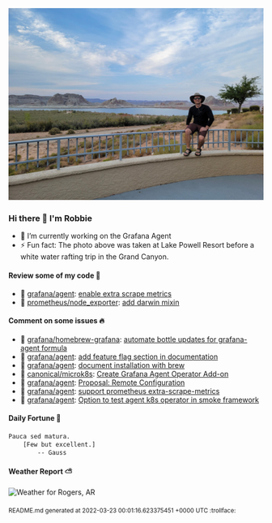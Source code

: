 
![Photo of Robbie Lankford](https://github.com/rlankfo/rlankfo/blob/main/20210812_183004_Robbie_Lankford-Medium.jpg?raw=true)

### Hi there 👋 I'm Robbie
- 🔭 I’m currently working on the Grafana Agent
- ⚡ Fun fact: The photo above was taken at Lake Powell Resort before a white water rafting trip in the Grand Canyon.

#### Review some of my code :eyes:
* :metal: [grafana/agent](https://github.com/grafana/agent): [enable extra scrape metrics](https://github.com/grafana/agent/pull/1379)
* :metal: [prometheus/node_exporter](https://github.com/prometheus/node_exporter): [add darwin mixin](https://github.com/prometheus/node_exporter/pull/2236)

#### Comment on some issues :fire:
* :call_me_hand: [grafana/homebrew-grafana](https://github.com/grafana/homebrew-grafana): [automate bottle updates for grafana-agent formula](https://github.com/grafana/homebrew-grafana/issues/25)
* :call_me_hand: [grafana/agent](https://github.com/grafana/agent): [add feature flag section in documentation](https://github.com/grafana/agent/issues/1383)
* :call_me_hand: [grafana/agent](https://github.com/grafana/agent): [document installation with brew](https://github.com/grafana/agent/issues/1236)
* :call_me_hand: [canonical/microk8s](https://github.com/canonical/microk8s): [Create Grafana Agent Operator Add-on](https://github.com/canonical/microk8s/issues/2743)
* :call_me_hand: [grafana/agent](https://github.com/grafana/agent): [Proposal: Remote Configuration](https://github.com/grafana/agent/issues/1121)
* :call_me_hand: [grafana/agent](https://github.com/grafana/agent): [support prometheus extra-scrape-metrics](https://github.com/grafana/agent/issues/1073)
* :call_me_hand: [grafana/agent](https://github.com/grafana/agent): [Option to test agent k8s operator in smoke framework](https://github.com/grafana/agent/issues/1070)

#### Daily Fortune :crescent_moon:

```
Pauca sed matura.
	[Few but excellent.]
		-- Gauss
```

#### Weather Report :partly_sunny:
![Weather for Rogers, AR](https://wttr.in/Rogers,%20AR_nFqp_background=0d1117.png?u)

<sub>README.md generated at 2022-03-23 00:01:16.623375451 +0000 UTC :trollface:</sub>
